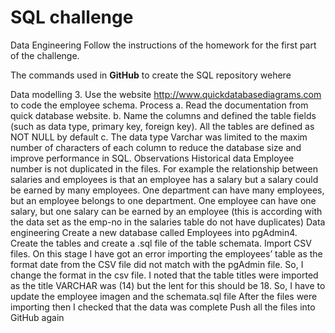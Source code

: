 # SQL challenge 

Data Engineering
Follow the instructions of the homework for the first part of the challenge. 
  
The commands used in **GitHub** to create the SQL repository wehere
  

Data modelling 3. Use the website http://www.quickdatabasediagrams.com to code the employee schema. Process a. Read the documentation from quick database website. b. Name the columns and defined the table fields (such as data type, primary key, foreign key). All the tables are defined as NOT NULL by default c. The data type Varchar was limited to the maxim number of characters of each column to reduce the database size and improve performance in SQL. Observations Historical data Employee number is not duplicated in the files. For example the relationship between salaries and employees is that an employee has a salary but a salary could be earned by many employees. One department can have many employees, but an employee belongs to one department. One employee can have one salary, but one salary can be earned by an employee (this is according with the data set as the emp-no in the salaries table do not have duplicates)
Data engineering Create a new database called Employees into pgAdmin4. Create the tables and create a .sql file of the table schemata. Import CSV files. On this stage I have got an error importing the employees’ table as the format date from the CSV file did not match with the pgAdmin file. So, I change the format in the csv file. I noted that the table titles were imported as the title VARCHAR was (14) but the lent for this should be 18. So, I have to update the employee imagen and the schemata.sql file After the files were importing then I checked that the data was complete Push all the files into GitHub again
